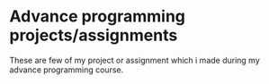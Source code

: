 # Advance programming projects/assignments

These are few of my project or assignment which i made during my advance programming course.
